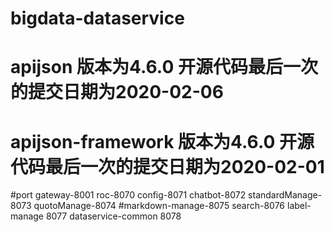 # bigdata-dataservice
# apijson  版本为4.6.0  开源代码最后一次的提交日期为2020-02-06
# apijson-framework 版本为4.6.0  开源代码最后一次的提交日期为2020-02-01  

#port gateway-8001 roc-8070 config-8071 chatbot-8072 standardManage-8073 quotoManage-8074 
#markdown-manage-8075 search-8076 label-manage 8077 dataservice-common 8078

